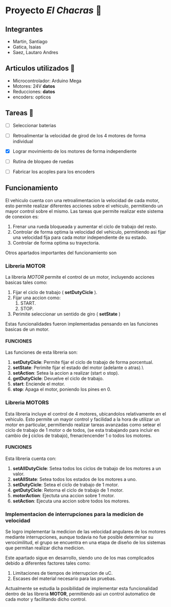 # Proyecto *El Chacras* 🚗

## Integrantes 

* Martin, Santiago
* Gatica, Isaias
* Saez, Lautaro Andres

## Articulos utilizados 🔌

- Microcontrolador: Arduino Mega
- Motores: 24V **datos**
- Reducciones: **datos**
- encoders: opticos

## Tareas 🧾

- [ ] Seleccionar baterias

- [ ] Retroalimentar la velocidad de girod de los 4 motores de forma individual

- [x] Lograr movimiento de los motores de forma independiente

- [ ] Rutina de bloqueo de ruedas

- [ ] Fabricar los acoples para los encoders

## Funcionamiento

El vehiculo cuenta con una retroalimentacion la velocidad de cada motor, esto permite realizar diferentes acciones sobre el vehiculo, permitiendo un mayor control sobre el mismo. Las tareas que permite realizar este sistema de conexion es:

1. Frenar una rueda bloqueada y aumentar el ciclo de trabajo del resto.
2. Controlar de forma optima la velocidad del vehiculo, permitiendo asi fijar una velocidad fija para cada motor independiente
de su estado.
3. Controlar de forma optima su trayectoria.

Otros apartados importantes del funcionamiento son

### Libreria MOTOR

La libreria *MOTOR* permite el control de un motor, incluyendo acciones basicas tales como:

1. Fijar el ciclo de trabajo ( **setDutyCicle** ).
2. Fijar una accion como:
    1. START.
    2. STOP.
3. Perimite seleccionar un sentido de giro ( **setState** )

Estas funcionalidades fueron implementadas pensando en las funciones basicas de un motor.

#### FUNCIONES

Las funciones de esta libreria son:

1. **setDutyCicle**: Permite fijar el ciclo de trabajo de forma porcentual.
2. **setState**: Perimite fijar el estado del motor (adelante o atras).\
3. **setAction**: Setea la accion a realizar (start o stop).
4. **getDutyCicle**: Devuelve el ciclo de trabajo.
5. **start**: Enciende el motor.
6. **stop**: Apaga el motor, poniendo los pines en 0.

### Libreria MOTORS

Esta libreria incluye el control de 4 motores, ubicandolos relativamente en el vehiculo. Esto permite un mayor control y facilidad a la hora de utilizar un motor en particular, permitiendo realizar tareas avanzadas como setear el ciclo de trabajo de 1 motor o de todos, (se esta trabajando para incluir en cambio de **j** ciclos de trabajo), frenar/encender 1 o todos los motores.

#### FUNCIONES

Esta libreria cuenta con:

1. **setAllDutyCicle**: Setea todos los ciclos de trabajo de los motores a un valor.
2. **setAllState**: Setea todos los estados de los motores a uno.
3. **setDutyCicle**: Setea el ciclo de trabajo de 1 motor.
4. **getDutyCicle**: Retorna el ciclo de trabajo de 1 motor.
5. **motorAction**: Ejectuta una accion sobre 1 motor.
6. **setAction**: Ejecuta una accion sobre todos los motores.

### Implementacion de interrupciones para la medicion de velocidad

Se logro implementar la medicion de las velocidad angulares de los motores mediante interrupciones, aunque todavia no fue posible determinar su verocimilitud, el grupo se encuentra en una etapa de diseño de los sistemas que permitan realizar dicha medicion.

Este apartado sigue en desarrollo, siendo uno de los mas complicados debido a diferentes factores tales como:

1. Limitaciones de tiempos de interrupcion de uC.
2. Escases del material necesario para las pruebas.

Actualmente se estudia la posibilidad de implementar esta funcionalidad dentro de las libreria **MOTOR**, permitiendo asi un control automatico de cada motor y facilitando dicho control.


